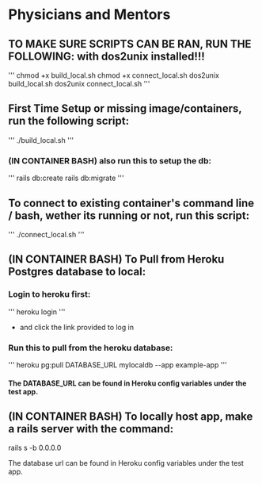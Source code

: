 # Physicians and Mentors


## TO MAKE SURE SCRIPTS CAN BE RAN, RUN THE FOLLOWING: with dos2unix installed!!!
'''
chmod +x build_local.sh
chmod +x connect_local.sh
dos2unix build_local.sh
dos2unix connect_local.sh
'''


## First Time Setup or missing image/containers, run the following script:
'''
./build_local.sh
'''

### (IN CONTAINER BASH) also run this to setup the db:
'''
rails db:create
rails db:migrate
'''


## To connect to existing container's command line / bash, wether its running or not, run this script:
'''
./connect_local.sh
'''


## (IN CONTAINER BASH) To Pull from Heroku Postgres database to local:
### Login to heroku first:
'''
heroku login
'''
* and click the link provided to log in

### Run this to pull from the heroku database:
'''
heroku pg:pull DATABASE_URL mylocaldb --app example-app
'''
#### The DATABASE_URL can be found in Heroku config variables under the test app.


## (IN CONTAINER BASH) To locally host app, make a rails server with the command:
rails s -b 0.0.0.0

The database url can be found in Heroku config variables under the test app.
